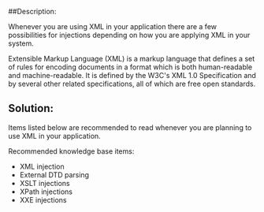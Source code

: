 ##Description:

Whenever you are using XML in your application there are a few possibilities for
injections depending on how you are applying XML in your system.

Extensible Markup Language (XML) is a markup language that defines a set of rules for
encoding documents in a format which is both human-readable and machine-readable. It is
defined by the W3C's XML 1.0 Specification and by several other related specifications,
all of which are free open standards.

## Solution:

Items listed below are recommended to read whenever you are planning to use XML in your
application.

Recommended knowledge base items:

- XML injection
- External DTD parsing
- XSLT injections
- XPath injections
- XXE injections
